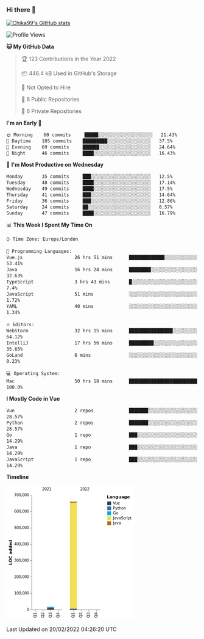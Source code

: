 ### Hi there 👋
[![Chika99's GitHub stats](https://github-readme-stats.vercel.app/api?username=Chika99&count_private=true&show_icons=true)](https://github.com/anuraghazra/github-readme-stats)

<!--START_SECTION:waka-->
![Profile Views](http://img.shields.io/badge/Profile%20Views-100-blue)

**🐱 My GitHub Data** 

> 🏆 123 Contributions in the Year 2022
 > 
> 📦 446.4 kB Used in GitHub's Storage 
 > 
> 🚫 Not Opted to Hire
 > 
> 📜 8 Public Repositories 
 > 
> 🔑 6 Private Repositories  
 > 
**I'm an Early 🐤** 

```text
🌞 Morning    60 commits     █████░░░░░░░░░░░░░░░░░░░░   21.43% 
🌆 Daytime    105 commits    █████████░░░░░░░░░░░░░░░░   37.5% 
🌃 Evening    69 commits     ██████░░░░░░░░░░░░░░░░░░░   24.64% 
🌙 Night      46 commits     ████░░░░░░░░░░░░░░░░░░░░░   16.43%

```
📅 **I'm Most Productive on Wednesday** 

```text
Monday       35 commits     ███░░░░░░░░░░░░░░░░░░░░░░   12.5% 
Tuesday      48 commits     ████░░░░░░░░░░░░░░░░░░░░░   17.14% 
Wednesday    49 commits     ████░░░░░░░░░░░░░░░░░░░░░   17.5% 
Thursday     41 commits     ███░░░░░░░░░░░░░░░░░░░░░░   14.64% 
Friday       36 commits     ███░░░░░░░░░░░░░░░░░░░░░░   12.86% 
Saturday     24 commits     ██░░░░░░░░░░░░░░░░░░░░░░░   8.57% 
Sunday       47 commits     ████░░░░░░░░░░░░░░░░░░░░░   16.79%

```


📊 **This Week I Spent My Time On** 

```text
⌚︎ Time Zone: Europe/London

💬 Programming Languages: 
Vue.js                   26 hrs 51 mins      █████████████░░░░░░░░░░░░   53.41% 
Java                     16 hrs 24 mins      ████████░░░░░░░░░░░░░░░░░   32.63% 
TypeScript               3 hrs 43 mins       █░░░░░░░░░░░░░░░░░░░░░░░░   7.4% 
JavaScript               51 mins             ░░░░░░░░░░░░░░░░░░░░░░░░░   1.72% 
YAML                     40 mins             ░░░░░░░░░░░░░░░░░░░░░░░░░   1.34%

🔥 Editors: 
WebStorm                 32 hrs 15 mins      ████████████████░░░░░░░░░   64.12% 
IntelliJ                 17 hrs 56 mins      █████████░░░░░░░░░░░░░░░░   35.65% 
GoLand                   6 mins              ░░░░░░░░░░░░░░░░░░░░░░░░░   0.23%

💻 Operating System: 
Mac                      50 hrs 18 mins      █████████████████████████   100.0%

```

**I Mostly Code in Vue** 

```text
Vue                      2 repos             ███████░░░░░░░░░░░░░░░░░░   28.57% 
Python                   2 repos             ███████░░░░░░░░░░░░░░░░░░   28.57% 
Go                       1 repo              ███░░░░░░░░░░░░░░░░░░░░░░   14.29% 
Java                     1 repo              ███░░░░░░░░░░░░░░░░░░░░░░   14.29% 
JavaScript               1 repo              ███░░░░░░░░░░░░░░░░░░░░░░   14.29%

```


**Timeline**

![Chart not found](https://raw.githubusercontent.com/Chika99/Chika99/main/charts/bar_graph.png) 


 Last Updated on 20/02/2022 04:26:20 UTC
<!--END_SECTION:waka-->

<!--
**Chika99/Chika99** is a ✨ _special_ ✨ repository because its `README.md` (this file) appears on your GitHub profile.

Here are some ideas to get you started:

- 🔭 I’m currently working on ...
- 🌱 I’m currently learning ...
- 👯 I’m looking to collaborate on ...
- 🤔 I’m looking for help with ...
- 💬 Ask me about ...
- 📫 How to reach me: ...
- 😄 Pronouns: ...
- ⚡ Fun fact: ...
-->
